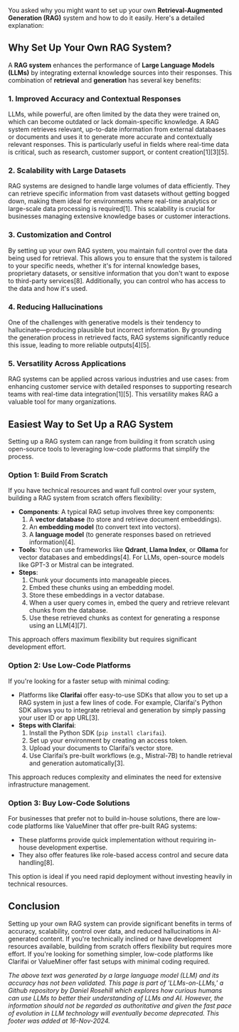 You asked why you might want to set up your own **Retrieval-Augmented Generation (RAG)** system and how to do it easily. Here's a detailed explanation:

## Why Set Up Your Own RAG System?

A **RAG system** enhances the performance of **Large Language Models (LLMs)** by integrating external knowledge sources into their responses. This combination of **retrieval** and **generation** has several key benefits:

### 1. Improved Accuracy and Contextual Responses

LLMs, while powerful, are often limited by the data they were trained on, which can become outdated or lack domain-specific knowledge. A RAG system retrieves relevant, up-to-date information from external databases or documents and uses it to generate more accurate and contextually relevant responses. This is particularly useful in fields where real-time data is critical, such as research, customer support, or content creation\[1]\[3]\[5].

### 2. Scalability with Large Datasets

RAG systems are designed to handle large volumes of data efficiently. They can retrieve specific information from vast datasets without getting bogged down, making them ideal for environments where real-time analytics or large-scale data processing is required\[1]. This scalability is crucial for businesses managing extensive knowledge bases or customer interactions.

### 3. Customization and Control

By setting up your own RAG system, you maintain full control over the data being used for retrieval. This allows you to ensure that the system is tailored to your specific needs, whether it's for internal knowledge bases, proprietary datasets, or sensitive information that you don't want to expose to third-party services\[8]. Additionally, you can control who has access to the data and how it's used.

### 4. Reducing Hallucinations

One of the challenges with generative models is their tendency to hallucinate—producing plausible but incorrect information. By grounding the generation process in retrieved facts, RAG systems significantly reduce this issue, leading to more reliable outputs\[4]\[5].

### 5. Versatility Across Applications

RAG systems can be applied across various industries and use cases: from enhancing customer service with detailed responses to supporting research teams with real-time data integration\[1]\[5]. This versatility makes RAG a valuable tool for many organizations.

## Easiest Way to Set Up a RAG System

Setting up a RAG system can range from building it from scratch using open-source tools to leveraging low-code platforms that simplify the process.

### Option 1: Build From Scratch

If you have technical resources and want full control over your system, building a RAG system from scratch offers flexibility:

- **Components**: A typical RAG setup involves three key components:
  1. A **vector database** (to store and retrieve document embeddings).
  2. An **embedding model** (to convert text into vectors).
  3. A **language model** (to generate responses based on retrieved information)\[4].
- **Tools**: You can use frameworks like **Qdrant**, **Llama Index**, or **Ollama** for vector databases and embeddings\[4]. For LLMs, open-source models like GPT-3 or Mistral can be integrated.
- **Steps**:
  1. Chunk your documents into manageable pieces.
  2. Embed these chunks using an embedding model.
  3. Store these embeddings in a vector database.
  4. When a user query comes in, embed the query and retrieve relevant chunks from the database.
  5. Use these retrieved chunks as context for generating a response using an LLM\[4]\[7].

This approach offers maximum flexibility but requires significant development effort.

### Option 2: Use Low-Code Platforms

If you're looking for a faster setup with minimal coding:

- Platforms like **Clarifai** offer easy-to-use SDKs that allow you to set up a RAG system in just a few lines of code. For example, Clarifai's Python SDK allows you to integrate retrieval and generation by simply passing your user ID or app URL\[3].
- **Steps with Clarifai**:
  1. Install the Python SDK (`pip install clarifai`).
  2. Set up your environment by creating an access token.
  3. Upload your documents to Clarifai’s vector store.
  4. Use Clarifai’s pre-built workflows (e.g., Mistral-7B) to handle retrieval and generation automatically\[3].

This approach reduces complexity and eliminates the need for extensive infrastructure management.

### Option 3: Buy Low-Code Solutions

For businesses that prefer not to build in-house solutions, there are low-code platforms like ValueMiner that offer pre-built RAG systems:

- These platforms provide quick implementation without requiring in-house development expertise.
- They also offer features like role-based access control and secure data handling\[8].

This option is ideal if you need rapid deployment without investing heavily in technical resources.

## Conclusion

Setting up your own RAG system can provide significant benefits in terms of accuracy, scalability, control over data, and reduced hallucinations in AI-generated content. If you're technically inclined or have development resources available, building from scratch offers flexibility but requires more effort. If you're looking for something simpler, low-code platforms like Clarifai or ValueMiner offer fast setups with minimal coding required.

&#x20;

*The above text was generated by a large language model (LLM) and its accuracy has not been validated. This page is part of 'LLMs-on-LLMs,' a Github repository by Daniel Rosehill which explores how curious humans can use LLMs to better their understanding of LLMs and AI. However, the information should not be regarded as authoritative and given the fast pace of evolution in LLM technology will eventually become deprecated. This footer was added at 16-Nov-2024.*


